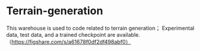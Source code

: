 # Terrain-generation
This warehouse is used to code related to terrain generation；
Experimental data, test data, and a trained checkpoint are available.（https://figshare.com/s/a61678f0df2df498abf0）
